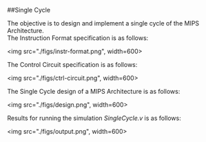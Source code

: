 ##Single Cycle

The objective is to design and implement a single cycle of 
the MIPS Architecture.<br>The Instruction Format specification is as follows:

<img src="./figs/instr-format.png", width=600>

The Control Circuit specification is as follows:

<img src="./figs/ctrl-circuit.png", width=600>

The Single Cycle design of a MIPS Architecture is as follows:

<img src="./figs/design.png", width=600>

Results for running the simulation _SingleCycle.v_ is as follows:

<img src="./figs/output.png", width=600>